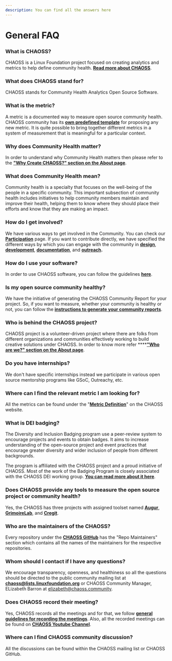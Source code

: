 ```yaml
---
description: You can find all the answers here
---
```


# General FAQ

### **What is CHAOSS?**

CHAOSS is a Linux Foundation project focused on creating analytics and metrics to help define community health. [**Read more about CHAOSS**](https://chaoss.community/about/).

### **What does CHAOSS stand for?**

CHAOSS stands for Community Health Analytics Open Source Software.

### **What is the metric?**

A metric is a documented way to measure open source community health. CHAOSS community has its [**own predefined template**](https://github.com/chaoss/metrics/blob/master/resources/metrics-template.md) for proposing any new metric. It is quite possible to bring together different metrics in a system of measurement that is meaningful for a particular context.

### **Why does Community Health matter?**

In order to understand why Community Health matters then please refer to the [**"Why Create CHAOSS?" section on the About page**](https://chaoss.community/about/).

### **What does Community Health mean?**

Community health is a specialty that focuses on the well-being of the people in a specific community. This important subsection of community health includes initiatives to help community members maintain and improve their health, helping them to know where they should place their efforts and know that they are making an impact.

### **How do I get involved?**

We have various ways to get involved in the Community. You can check our [**Participation**](https://chaoss.community/participate/) page. If you want to contribute directly, we have specified the different ways by which you can engage with the community in [**design**](https://handbook.chaoss.community/community-handbook/contributing/design), [**development**](https://handbook.chaoss.community/community-handbook/contributing/development), [**documentation**](https://handbook.chaoss.community/community-handbook/contributing/documentation), and [**outreach**](https://handbook.chaoss.community/community-handbook/contributing/outreach)**.**

### **How do I use your software?**

In order to use CHAOSS software, you can follow the guidelines [**here**](https://chaoss.community/software/).

### **Is my open source community healthy?**

We have the initiative of generating the CHAOSS Community Report for your project. So, if you want to measure, whether your community is healthy or not, you can follow the [**instructions to generate your community reports**](https://chaoss.community/community-reports/).

### **Who is behind the CHAOSS project?**

CHAOSS project is a volunteer-driven project where there are folks from different organizations and communities effectively working to build creative solutions under CHAOSS. In order to know more refer  ****[**"Who are we?" section on the About page**](https://chaoss.community/about/).

### **Do you have internships?**

We don't have specific internships instead we participate in various open source mentorship programs like GSoC, Outreachy, etc. 

### **Where can I find the relevant metric I am looking for?**

All the metrics can be found under the "**[**Metric Definition**](https://chaoss.community/metrics/)**" on the CHAOSS website.

### **What is DEI badging?**

The Diversity and Inclusion Badging program use a peer-review system to encourage projects and events to obtain badges. It aims to increase understanding of the open-source project and event practices that encourage greater diversity and wider inclusion of people from different backgrounds.

The program is affiliated with the CHAOSS project and a proud initiative of CHAOSS. Most of the work of the Badging Program is closely associated with the CHAOSS DEI working group. [**You can read more about it here**](https://github.com/chaoss/community/tree/main/how-work-is-done/community-projects/dei-badging).

### **Does CHAOSS provide any tools to measure the open source project or community health?**

Yes, the CHAOSS has three projects with assigned toolset named [**Augur**](https://chaoss.community/software/#user-content-augur), [**GrimoireLab**](https://chaoss.community/software/#user-content-grimoirelab), and [**Cregit**](https://github.com/cregit/cregit).

### **Who are the maintainers of the CHAOSS?**

Every repository under the [**CHAOSS GitHub**](https://github.com/chaoss) has the "Repo Maintainers" section which contains all the names of the maintainers for the respective repositories.

### **Whom should I contact if I have any questions?**

We encourage transparency, openness, and healthiness so all the questions should be directed to the public community mailing list at [**chaoss@lists.linuxfoundation.org**](mailto:chaoss@lists.linuxfoundation.org%20) or CHAOSS Community Manager, ELizabeth Barron at elizabeth@chaoss.community.

### **Does CHAOSS record their meeting?**

Yes, CHAOSS records all the meetings and for that, we follow [**general guidelines for recording the meetings**](https://handbook.chaoss.community/community-handbook/community-initiatives/chaoss-meetings). Also, all the recorded meetings can be found on [**CHAOSS Youtube Channel**](https://www.youtube.com/channel/UCrG-a3hIc_hCEUWloG0gm9A).

### **Where can I find CHAOSS community discussion?**

All the discussions can be found within the CHAOSS mailing list or CHAOSS GitHub.

